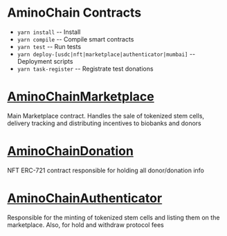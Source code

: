 # AminoChain Contracts

- `yarn install` -- Install
- `yarn compile` -- Compile smart contracts
- `yarn test` -- Run tests
- `yarn deploy-[usdc|nft|marketplace|authenticator|mumbai]` -- Deployment scripts
- `yarn task-register` -- Registrate test donations 

# [AminoChainMarketplace](contracts/AminoChainMarketplace.sol)

Main Marketplace contract. Handles the sale of tokenized stem cells, delivery tracking and distributing incentives 
to biobanks and donors

# [AminoChainDonation](contracts/AminoChainDonation.sol)

NFT ERC-721 contract responsible for holding all donor/donation info

# [AminoChainAuthenticator](contracts/AminoChainAuthenticator.sol)

Responsible for the minting of tokenized stem cells and listing them on the marketplace. 
Also, for hold and withdraw protocol fees

